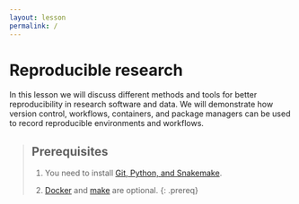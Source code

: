 ```yaml
---
layout: lesson
permalink: /
---
```


# Reproducible research

In this lesson we will discuss different methods and tools for better
reproducibility in research software and data. We will demonstrate how version
control, workflows, containers, and package managers can be used to record
reproducible environments and workflows.


> ## Prerequisites
>
> 1. You need to install [Git, Python, and Snakemake](https://coderefinery.github.io/installation/).
>
> 2. [Docker](https://coderefinery.github.io/installation/docker/)
>    and [make](https://coderefinery.github.io/installation/make/) are optional.
{: .prereq}
